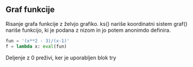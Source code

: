 ## Graf funkcije
Risanje grafa funkcije z želvjo grafiko. ks() nariše koordinatni sistem graf() nariše funkcijo, ki je podana z nizom in jo potem anonimdo definira.
```Python
fun = '(x**2 - 3)/(x-1)'
f = lambda x: eval(fun)
```
Deljenje z 0 preživi, ker je uporabljen blok try
